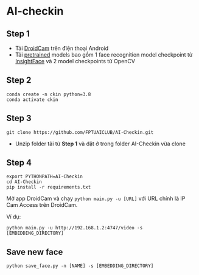 # AI-checkin

## Step 1
- Tải [DroidCam](https://play.google.com/store/apps/details?id=com.dev47apps.droidcam&hl=vi&gl=US) trên điện thoại Android
- Tải [pretrained](https://drive.google.com/file/d/1LySevGtWg0srT400iG4DrUmJYgS3CaN9/view?usp=sharing) models bao gồm 1 face recognition model checkpoint từ [InsightFace](https://github.com/deepinsight/insightface) và 2 model checkpoints từ OpenCV
## Step 2
```
conda create -n ckin python=3.8
conda activate ckin
```

## Step 3
```
git clone https://github.com/FPTUAICLUB/AI-Checkin.git
```
- Unzip folder tải từ **Step 1** và đặt ở trong folder AI-Checkin vừa clone


## Step 4
```
export PYTHONPATH=AI-Checkin
cd AI-Checkin
pip install -r requirements.txt
```
Mở app DroidCam và chạy ```python main.py -u [URL]``` với URL chính là IP Cam Access trên DroidCam. 

Ví dụ:
```
python main.py -u http://192.168.1.2:4747/video -s [EMBEDDING_DIRECTORY]
```

## Save new face
```
python save_face.py -n [NAME] -s [EMBEDDING_DIRECTORY]
```